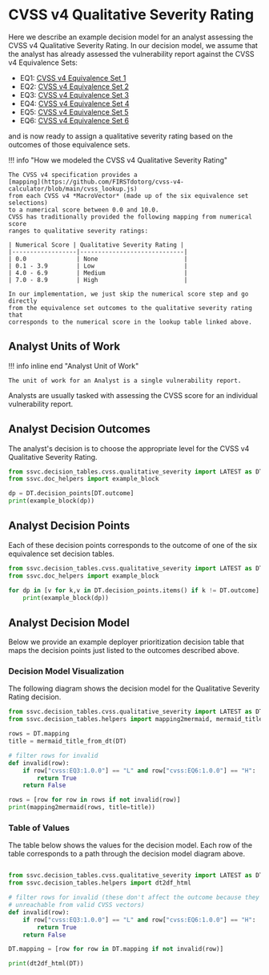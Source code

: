 # CVSS v4  Qualitative Severity Rating

Here we describe an example decision model for an analyst assessing the CVSS v4
Qualitative Severity Rating.
In our decision model, we assume that the analyst has already assessed the
vulnerability report against the CVSS v4 Equivalence Sets:

- EQ1: [CVSS v4 Equivalence Set 1](eq1.md)
- EQ2: [CVSS v4 Equivalence Set 2](eq2.md)
- EQ3: [CVSS v4 Equivalence Set 3](eq3.md)
- EQ4: [CVSS v4 Equivalence Set 4](eq4.md)
- EQ5: [CVSS v4 Equivalence Set 5](eq5.md)
- EQ6: [CVSS v4 Equivalence Set 6](eq6.md)

and is now ready to assign a qualitative severity rating based on the outcomes
of those equivalence sets.

!!! info "How we modeled the CVSS v4 Qualitative Severity Rating"

    The CVSS v4 specification provides a 
    [mapping](https://github.com/FIRSTdotorg/cvss-v4-calculator/blob/main/cvss_lookup.js)
    from each CVSS v4 *MacroVector* (made up of the six equivalence set selections)
    to a numerical score between 0.0 and 10.0.
    CVSS has traditionally provided the following mapping from numerical score
    ranges to qualitative severity ratings:

    | Numerical Score | Qualitative Severity Rating |
    |------------------|-----------------------------|
    | 0.0              | None                        |
    | 0.1 - 3.9        | Low                         |
    | 4.0 - 6.9        | Medium                      |
    | 7.0 - 8.9        | High                        |

    In our implementation, we just skip the numerical score step and go directly
    from the equivalence set outcomes to the qualitative severity rating that
    corresponds to the numerical score in the lookup table linked above.

## Analyst Units of Work

!!! info inline end "Analyst Unit of Work"

    The unit of work for an Analyst is a single vulnerability report.

Analysts are usually tasked with assessing the CVSS score for an individual
vulnerability report.

## Analyst Decision Outcomes

The analyst's decision is to choose the appropriate level for the CVSS v4 Qualitative Severity Rating.

```python exec="true" idprefix=""
from ssvc.decision_tables.cvss.qualitative_severity import LATEST as DT
from ssvc.doc_helpers import example_block

dp = DT.decision_points[DT.outcome]
print(example_block(dp))
```

## Analyst Decision Points

Each of these decision points corresponds to the outcome of one of the six equivalence set
decision tables.

```python exec="true" idprefix=""
from ssvc.decision_tables.cvss.qualitative_severity import LATEST as DT
from ssvc.doc_helpers import example_block

for dp in [v for k,v in DT.decision_points.items() if k != DT.outcome]:
    print(example_block(dp))
```

## Analyst Decision Model

Below we provide an example deployer prioritization decision table that maps the decision points just listed to the outcomes described above.

### Decision Model Visualization

The following diagram shows the decision model for the Qualitative Severity Rating decision.

```python exec="true" idprefix=""
from ssvc.decision_tables.cvss.qualitative_severity import LATEST as DT
from ssvc.decision_tables.helpers import mapping2mermaid, mermaid_title_from_dt

rows = DT.mapping
title = mermaid_title_from_dt(DT)

# filter rows for invalid
def invalid(row):
    if row["cvss:EQ3:1.0.0"] == "L" and row["cvss:EQ6:1.0.0"] == "H":
        return True
    return False

rows = [row for row in rows if not invalid(row)]
print(mapping2mermaid(rows, title=title))
```

### Table of Values

The table below shows the values for the decision model.
Each row of the table corresponds to a path through the decision model diagram above.

```python exec="true" idprefix=""

from ssvc.decision_tables.cvss.qualitative_severity import LATEST as DT
from ssvc.decision_tables.helpers import dt2df_html

# filter rows for invalid (these don't affect the outcome because they're
# unreachable from valid CVSS vectors)
def invalid(row):
    if row["cvss:EQ3:1.0.0"] == "L" and row["cvss:EQ6:1.0.0"] == "H":
        return True
    return False

DT.mapping = [row for row in DT.mapping if not invalid(row)]

print(dt2df_html(DT))
```
